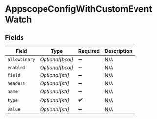 # AppscopeConfigWithCustomEventWatch


## Fields

| Field              | Type               | Required           | Description        |
| ------------------ | ------------------ | ------------------ | ------------------ |
| `allowbinary`      | *Optional[bool]*   | :heavy_minus_sign: | N/A                |
| `enabled`          | *Optional[bool]*   | :heavy_minus_sign: | N/A                |
| `field`            | *Optional[str]*    | :heavy_minus_sign: | N/A                |
| `headers`          | *Optional[str]*    | :heavy_minus_sign: | N/A                |
| `name`             | *Optional[str]*    | :heavy_minus_sign: | N/A                |
| `type`             | *Optional[str]*    | :heavy_check_mark: | N/A                |
| `value`            | *Optional[str]*    | :heavy_minus_sign: | N/A                |